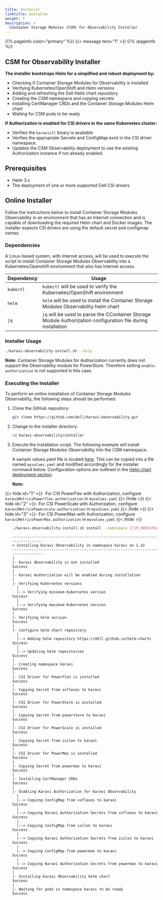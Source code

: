 ```yaml
---
title: Installer
linktitle: Installer
weight: 3
description: >
  Container Storage Modules (CSM) for Observability Installer
---
```

{{% pageinfo color="primary" %}}
{{< message text="1" >}}
{{% /pageinfo %}}
<!--
Copyright (c) 2020-2024 Dell Inc., or its subsidiaries. All Rights Reserved.

Licensed under the Apache License, Version 2.0 (the "License");
you may not use this file except in compliance with the License.
You may obtain a copy of the License at

    http://www.apache.org/licenses/LICENSE-2.0
-->

## CSM for Observability Installer

**The installer bootstraps Helm for a simplified and robust deployment by:**

- Checking if Container Storage Modules for Observability is installed
- Verifying Kubernetes/OpenShift and Helm versions
- Adding and refreshing the Dell Helm chart repository
- Creating the CSM namespace and copying secrets
- Installing CertManager CRDs and the Container Storage Modules Helm chart
- Waiting for CSM pods to be ready

**If Authorization is enabled for CSI drivers in the same Kubernetes cluster:**

- Verifies the `karavictl` binary is available.
- Verifies the appropriate Secrets and ConfigMap exist in the CSI driver namespace.
- Updates the CSM Observability deployment to use the existing Authorization instance if not already enabled.

## Prerequisites

- Helm 3.x
- The deployment of one or more supported Dell CSI drivers

## Online Installer

Follow the instructions below to install Container Storage Modules Observability in an environment that has an Internet connection and is capable of downloading the required Helm chart and Docker images.
The installer expects CSI drivers are using the default secret and configmap names.

### Dependencies

A Linux-based system, with Internet access, will be used to execute the script to install Container Storage Modules Observability into a Kubernetes/Openshift environment that also has Internet access.

| Dependency            | Usage |
| --------------------- | ----- |
| `kubectl`   | `kubectl` will be used to verify the Kubernetes/OpenShift environment|
| `helm`   | `helm` will be used to install the Container Storage Modules Observability helm chart|
| `jq`     | `jq` will be used to parse the CContainer Storage Module Authorization configuration file during installation|

### Installer Usage

```bash
./karavi-observability-install.sh --help
```

__Note:__ Container Storage Modules for Authorization currently does not support the Observability module for PowerStore. Therefore setting `enable-authorization` is not supported in this case.

### Executing the Installer

To perform an online installation of Container Storage Modules Observability, the following steps should be performed:

1. Clone the GitHub repository:
    ```bash
    git clone https://github.com/dell/karavi-observability.git
    ```

2. Change to the installer directory:
    ```bash
    cd karavi-observability/installer
    ```

3. Execute the installation script.
    The following example will install Container Storage Modules Observability into the CSM namespace.

    A sample values.yaml file is located [here](https://github.com/dell/helm-charts/blob/main/charts/karavi-observability/values.yaml). This can be copied into a file named `myvalues.yaml` and modified accordingly for the installer command below. Configuration options are outlined in the [Helm chart deployment section](../observability#configuration).

    __Note:__

 {{< hide id="1" >}}- For CSI PowerFlex with Authorization, configure `karaviMetricsPowerflex.authorization` in `myvalues.yaml`.{{< /hide >}}
 {{< hide id="2" >}}- For CSI PowerScale with Authorization, configure `karaviMetricsPowerscale.authorization` in `myvalues.yaml`.{{< /hide >}}
 {{< hide id="3" >}}- For CSI PowerMax with Authorization, configure `karaviMetricsPowerMax.authorization` in `myvalues.yaml` {{< /hide >}}

<ul>

 ```bash
 ./karavi-observability-install.sh install --namespace [CSM_NAMESPACE] --values myvalues.yaml
 ```

 ```terminal
 ---------------------------------------------------------------------------------
 > Installing Karavi Observability in namespace karavi on 1.32
 ---------------------------------------------------------------------------------
 |
 |- Karavi Observability is not installed                            Success
 |
 |- Karavi Authorization will be enabled during installation
 |
 |- Verifying Kubernetes versions
   |
   |--> Verifying minimum Kubernetes version                         Success
   |
   |--> Verifying maximum Kubernetes version                         Success
 |
 |- Verifying helm version                                           Success
 |
 |- Configure helm chart repository
   |
   |--> Adding helm repository https://dell.github.io/helm-charts    Success
   |
   |--> Updating helm repositories                                   Success
 |
 |- Creating namespace karavi                                        Success
 |
 |- CSI Driver for PowerFlex is installed                            Success
 |
 |- Copying Secret from vxflexos to karavi                           Success
 |
 |- CSI Driver for PowerStore is installed                           Success
 |
 |- Copying Secret from powerstore to karavi                         Success
 |
 |- CSI Driver for PowerScale is installed                           Success
 |
 |- Copying Secret from isilon to karavi                             Success
 |
 |- CSI Driver for PowerMax is installed                             Success
 |
 |- Copying Secret from powermax to karavi                           Success
 |
 |- Installing CertManager CRDs                                      Success
 |
 |- Enabling Karavi Authorization for Karavi Observability
   |
   |--> Copying ConfigMap from vxflexos to karavi                    Success
   |
   |--> Copying Karavi Authorization Secrets from vxflexos to karavi Success
   |
   |--> Copying ConfigMap from isilon to karavi                      Success
   |
   |--> Copying Karavi Authorization Secrets from isilon to karavi   Success
   |
   |--> Copying ConfigMap from powermax to karavi                    Success
   |
   |--> Copying Karavi Authorization Secrets from powermax to karavi Success
 |
 |- Installing Karavi Observability helm chart                       Success
 |
 |- Waiting for pods in namespace karavi to be ready                 Success
 ```

</ul>
